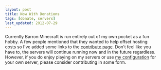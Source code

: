 ```yaml
---
layout: post
title: Now With Donations
tags: [donate, servers]
last_updated: 2012-07-29
---
```


Currently Barron Minecraft is run entirely out of my own pocket as a fun hobby. A few people mentioned that they wanted to help offset hosting costs so I've added some links to the [contribute page](http://barroncraft.com/contribute). Don't feel like you have to, the servers will continue running now and in the future regardless. However, if you do enjoy playing on my servers or use [my configuration](http://wiki.barroncraft.com/wiki/Minecraft_Dota#How_to_run_your_own_server) for your own server, please consider contributing in some form.
